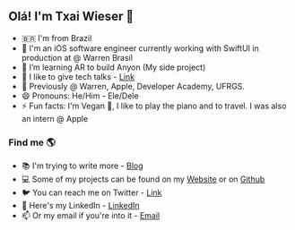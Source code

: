 ## Olá! I'm Txai Wieser 👋

- 🇧🇷 I'm from Brazil
- 🔭 I'm an iOS software engineer currently working with SwiftUI in production at @ Warren Brasil
- 📱 I’m learning AR to build Anyon (My side project)
- 👯 I like to give tech talks - [Link](https://github.com/txaiwieser/talks)
- 💼 Previously @ Warren, Apple, Developer Academy, UFRGS.
- 😄 Pronouns: He/Him - Ele/Dele
- ⚡ Fun facts: I'm Vegan 🌱, I like to play the piano and to travel. I was also an intern @ Apple

### Find me 🌎

- 📚 I'm trying to write more - [Blog](https://txaiwieser.github.io/articles)
- 💻 Some of my projects can be found on my [Website](https://txaiwieser.github.io/) or on [Github](https://github.com/txaiwieser) 
- 🐦 You can reach me on Twitter - [Link](https://twitter.com/txaiwieser)
- 💼 Here's my LinkedIn - [LinkedIn](https://www.linkedin.com/in/txaiwieser)
- 📫 Or my email if you're into it - [Email](txaidw@gmail.com)

